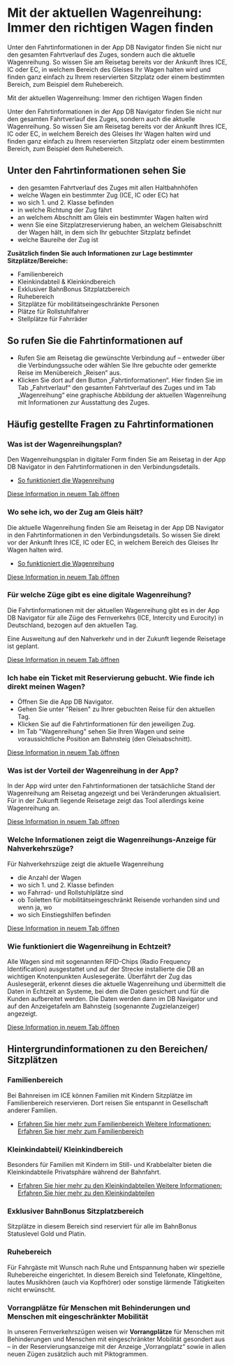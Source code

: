Mit der aktuellen Wagenreihung: Immer den richtigen Wagen finden
==========

Unter den Fahrtinformationen in der App DB Navigator finden Sie nicht nur den gesamten Fahrtverlauf des Zuges, sondern auch die aktuelle Wagenreihung. So wissen Sie am Reisetag bereits vor der Ankunft Ihres ICE, IC oder EC, in welchem Bereich des Gleises Ihr Wagen halten wird und finden ganz einfach zu Ihrem reservierten Sitzplatz oder einem bestimmten Bereich, zum Beispiel dem Ruhebereich.

Mit der aktuellen Wagenreihung: Immer den richtigen Wagen finden

Unter den Fahrtinformationen in der App DB Navigator finden Sie nicht nur den gesamten Fahrtverlauf des Zuges, sondern auch die aktuelle Wagenreihung. So wissen Sie am Reisetag bereits vor der Ankunft Ihres ICE, IC oder EC, in welchem Bereich des Gleises Ihr Wagen halten wird und finden ganz einfach zu Ihrem reservierten Sitzplatz oder einem bestimmten Bereich, zum Beispiel dem Ruhebereich.

Unter den Fahrtinformationen sehen Sie
----------

* den gesamten Fahrtverlauf des Zuges mit allen Haltbahnhöfen
* welche Wagen ein bestimmter Zug (ICE, IC oder EC) hat
* wo sich 1. und 2. Klasse befinden
* in welche Richtung der Zug fährt
* an welchem Abschnitt am Gleis ein bestimmter Wagen halten wird
* wenn Sie eine Sitzplatzreservierung haben, an welchem Gleisabschnitt der Wagen hält, in dem sich Ihr gebuchter Sitzplatz befindet
* welche Baureihe der Zug ist

**Zusätzlich finden Sie auch Informationen zur Lage bestimmter Sitzplätze/Bereiche:**

* Familienbereich
* Kleinkindabteil & Kleinkindbereich
* Exklusiver BahnBonus Sitzplatzbereich
* Ruhebereich
* Sitzplätze für mobilitätseingeschränkte Personen
* Plätze für Rollstuhlfahrer
* Stellplätze für Fahrräder

So rufen Sie die Fahrtinformationen auf
----------

* Rufen Sie am Reisetag die gewünschte Verbindung auf – entweder über die Verbindungssuche oder wählen Sie Ihre gebuchte oder gemerkte Reise im Menübereich „Reisen“ aus.
* Klicken Sie dort auf den Button „Fahrtinformationen“. Hier finden Sie im Tab „Fahrtverlauf“ den gesamten Fahrtverlauf des Zuges und im Tab „Wagenreihung“ eine graphische Abbildung der aktuellen Wagenreihung mit Informationen zur Ausstattung des Zuges.

Häufig gestellte Fragen zu Fahrtinformationen
----------

###  Was ist der Wagenreihungsplan?  ###

Den Wagenreihungsplan in digitaler Form finden Sie am Reisetag in der App DB Navigator in den Fahrtinformationen in den Verbindungsdetails.

* [So funktioniert die Wagenreihung](https://www.bahn.de/service/zug/so-funktioniert-die-wagenreihung)

[Diese Information in neuem Tab öffnen](https://www.bahn.de/faq/was-ist-der-wagenreihungsplan)

###  Wo sehe ich, wo der Zug am Gleis hält?  ###

Die aktuelle Wagenreihung finden Sie am Reisetag in der App DB Navigator in den Fahrtinformationen in den Verbindungsdetails. So wissen Sie direkt vor der Ankunft Ihres ICE, IC oder EC, in welchem Bereich des Gleises Ihr Wagen halten wird.

* [So funktioniert die Wagenreihung](https://www.bahn.de/service/zug/so-funktioniert-die-wagenreihung)

[Diese Information in neuem Tab öffnen](https://www.bahn.de/faq/wo-sehe-ich-wo-der-zug-am-gleis-haelt)

###  Für welche Züge gibt es eine digitale Wagenreihung?  ###

Die Fahrtinformationen mit der aktuellen Wagenreihung gibt es in der App DB Navigator für alle Züge des Fernverkehrs (ICE, Intercity und Eurocity) in Deutschland, bezogen auf den aktuellen Tag.

Eine Ausweitung auf den Nahverkehr und in der Zukunft liegende Reisetage ist geplant.

[Diese Information in neuem Tab öffnen](https://www.bahn.de/faq/fuer-welche-zuege-gibt-es-eine-digitale-wagenreihung)

###  Ich habe ein Ticket mit Reservierung gebucht. Wie finde ich direkt meinen Wagen?  ###

* Öffnen Sie die App DB Navigator.
* Gehen Sie unter "Reisen" zu Ihrer gebuchten Reise für den aktuellen Tag.
* Klicken Sie auf die Fahrtinformationen für den jeweiligen Zug.
* Im Tab "Wagenreihung" sehen Sie Ihren Wagen und seine voraussichtliche Position am Bahnsteig (den Gleisabschnitt).

[Diese Information in neuem Tab öffnen](https://www.bahn.de/faq/ich-habe-ein-ticket-mit-reservierung-gebucht-wie-finde-ich-direkt-meinen-wagen)

###  Was ist der Vorteil der Wagenreihung in der App?  ###

In der App wird unter den Fahrtinformationen der tatsächliche Stand der Wagenreihung am Reisetag angezeigt und bei Veränderungen aktualisiert. Für in der Zukunft liegende Reisetage zeigt das Tool allerdings keine Wagenreihung an.

[Diese Information in neuem Tab öffnen](https://www.bahn.de/faq/was-vorteil-app)

###  Welche Informationen zeigt die Wagenreihungs-Anzeige für Nahverkehrszüge?  ###

Für Nahverkehrszüge zeigt die aktuelle Wagenreihung

* die Anzahl der Wagen
* wo sich 1. und 2. Klasse befinden
* wo Fahrrad- und Rollstuhlplätze sind
* ob Toiletten für mobilitätseingeschränkt Reisende vorhanden sind und wenn ja, wo
* wo sich Einstiegshilfen befinden

[Diese Information in neuem Tab öffnen](https://www.bahn.de/faq/welche-informationen-zeigt-die-wagenreihungs-anzeige-fuer-nahverkehrszuege)

###  Wie funktioniert die Wagenreihung in Echtzeit?  ###

Alle Wagen sind mit sogenannten RFID-Chips (Radio Frequency Identification) ausgestattet und auf der Strecke installierte die DB an wichtigen Knotenpunkten Auslesegeräte. Überfährt der Zug das Auslesegerät, erkennt dieses die aktuelle Wagenreihung und übermittelt die Daten in Echtzeit an Systeme, bei dem die Daten gesichert und für die Kunden aufbereitet werden. Die Daten werden dann im DB Navigator und auf den Anzeigetafeln am Bahnsteig (sogenannte Zugzielanzeiger) angezeigt.

[Diese Information in neuem Tab öffnen](https://www.bahn.de/faq/wie-funktioniert-wagenreihung)

Hintergrundinformationen zu den Bereichen/ Sitzplätzen
----------

###  Familienbereich  ###

Bei Bahnreisen im ICE können Familien mit Kindern Sitzplätze im Familienbereich reservieren. Dort reisen Sie entspannt in Gesellschaft anderer Familien.

* [Erfahren Sie hier mehr zum Familienbereich Weitere Informationen: Erfahren Sie hier mehr zum Familienbereich](https://www.bahn.de/service/individuelle-reise/kinder/familienbereich)

###  Kleinkindabteil/ Kleinkindbereich  ###

Besonders für Familien mit Kindern im Still- und Krabbelalter bieten die Kleinkindabteile Privatsphäre während der Bahnfahrt.

* [Erfahren Sie hier mehr zu den Kleinkindabteilen Weitere Informationen: Erfahren Sie hier mehr zu den Kleinkindabteilen](https://www.bahn.de/service/individuelle-reise/kinder/kleinkindabteil)

###  Exklusiver BahnBonus Sitzplatzbereich  ###

Sitzplätze in diesem Bereich sind reserviert für alle im BahnBonus Statuslevel Gold und Platin.

###  Ruhebereich  ###

Für Fahrgäste mit Wunsch nach Ruhe und Entspannung haben wir spezielle Ruhebereiche eingerichtet. In diesem Bereich sind Telefonate, Klingeltöne, lautes Musikhören (auch via Kopfhörer) oder sonstige lärmende Tätigkeiten nicht erwünscht.

###  Vorrangplätze für Menschen mit Behinderungen und Menschen mit eingeschränkter Mobilität  ###

In unseren Fernverkehrszügen weisen wir **Vorrangplätze** für Menschen mit Behinderungen und Menschen mit eingeschränkter Mobilität gesondert aus – in der Reservierungsanzeige mit der Anzeige „Vorrangplatz“ sowie in allen neuen Zügen zusätzlich auch mit Piktogrammen.
